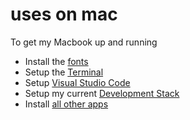 # uses on mac

To get my Macbook up and running

- Install the [fonts](../fonts.md)
- Setup the [Terminal](terminal.md)
- Setup [Visual Studio Code](../vscode.md)
- Setup my current [Development Stack](dev.md)
- Install [all other apps](other.md)
